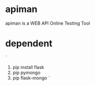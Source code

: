 # apiman
apiman is a WEB API Online Testing Tool

# dependent
`
1. pip install flask
1. pip pymongo
1. pip flask-mongo
`




